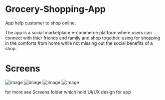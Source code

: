 

# Grocery-Shopping-App
App help customer to shop online.

The app is a social marketplace e-commerce platform where users can connect with thier  friends and family and shop together.  using for shopping in the comforts from home while not missing out the social benefits of a shop.
# Screens 
![image](https://user-images.githubusercontent.com/24944117/171122951-7ed6b204-0d15-4744-9c2f-4de6abba1b59.png)
![image](https://user-images.githubusercontent.com/24944117/171122998-6d5e66c9-15aa-4c17-a35d-f21fcc57b479.png)
![image](https://user-images.githubusercontent.com/24944117/171123517-17af9d59-8f42-4344-8b1a-cb6d03d4816e.png)
![image](https://user-images.githubusercontent.com/24944117/171123024-49966306-30b6-4edf-a28c-ded9ed5db5f9.png)






for more see Screens folder which hold UI/UX design for app

